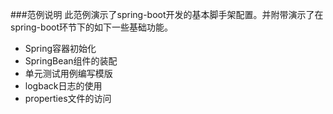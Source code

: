 ﻿###范例说明
此范例演示了spring-boot开发的基本脚手架配置。并附带演示了在spring-boot环节下的如下一些基础功能。
- Spring容器初始化
- SpringBean组件的装配
- 单元测试用例编写模版
- logback日志的使用
- properties文件的访问